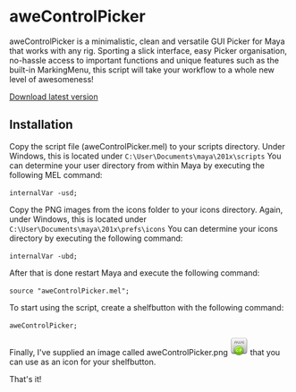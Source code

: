 # aweControlPicker
aweControlPicker is a minimalistic, clean and versatile GUI Picker for Maya that works with any rig. Sporting a slick interface, easy Picker organisation, no-hassle access to important functions and unique features such as the built-in MarkingMenu, this script will take your workflow to a whole new level of awesomeness!

[Download latest version](https://github.com/awesome-ad/aweControlPicker/releases/download/v1.4/aweControlPicker.zip)
## Installation

Copy the script file (aweControlPicker.mel) to your scripts directory.
Under Windows, this is located under `C:\User\Documents\maya\201x\scripts`
You can determine your user directory from within Maya by executing the following MEL command:

`internalVar -usd;`

Copy the PNG images from the icons folder to your icons directory.
Again, under Windows, this is located under `C:\User\Documents\maya\201x\prefs\icons`
You can determine your icons directory by executing the following command:

`internalVar -ubd;`

After that is done restart Maya and execute the following command:

`source "aweControlPicker.mel";`

To start using the script, create a shelfbutton with the following command:

`aweControlPicker;`

Finally, I've supplied an image called aweControlPicker.png ![icon](https://github.com/awesome-ad/aweControlPicker/blob/master/aweControlPicker.png) that you can use as an icon for your shelfbutton.

That's it!
